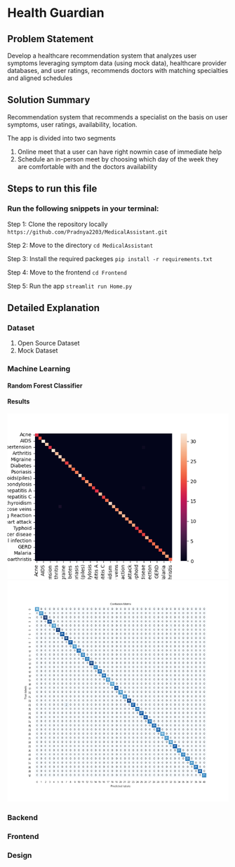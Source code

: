 # Health Guardian

## Problem Statement
Develop a healthcare recommendation system that analyzes user symptoms leveraging symptom data (using mock data), healthcare provider databases, and user ratings,  recommends doctors with matching specialties and aligned schedules

## Solution Summary
Recommendation system that recommends a specialist on the basis on user symptoms, user ratings, availability, location.

The app is divided into two segments
1. Online meet that a user can have right nowmin case of immediate help
2. Schedule an in-person meet by choosing which day of the week they are comfortable with and the doctors availability



## Steps to run this file

### Run the following snippets in your terminal:
Step 1: Clone the repository locally ```https://github.com/Pradnya2203/MedicalAssistant.git``` 

Step 2: Move to the directory  ```cd MedicalAssistant``` 

Step 3: Install the required packeges ```pip install -r requirements.txt``` 

Step 4: Move to the frontend  ```cd Frontend``` 

Step 5: Run the app  ```streamlit run Home.py``` 


## Detailed Explanation 

### Dataset

1. Open Source Dataset
2. Mock Dataset


### Machine Learning

#### Random Forest Classifier

#### Results
![Image Name](Assets/heatmap.png)
![Image Name](Assets/confusion_matrix.png)


### Backend

### Frontend

### Design